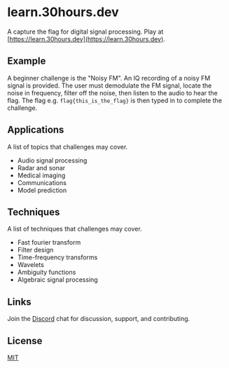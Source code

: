 # learn.30hours.dev

A capture the flag for digital signal processing. Play at [https://learn.30hours.dev](https://learn.30hours.dev).

## Example

A beginner challenge is the "Noisy FM". An IQ recording of a noisy FM signal is provided. The user must demodulate the FM signal, locate the noise in frequency, filter off the noise, then listen to the audio to hear the flag. The flag e.g. `flag{this_is_the_flag}` is then typed in to complete the challenge.

## Applications

A list of topics that challenges may cover.

- Audio signal processing
- Radar and sonar
- Medical imaging
- Communications
- Model prediction

## Techniques

A list of techniques that challenges may cover.

- Fast fourier transform
- Filter design
- Time-frequency transforms
- Wavelets
- Ambiguity functions
- Algebraic signal processing

## Links

Join the [Discord](https://discord.gg/ewNQbeK5Zn) chat for discussion, support, and contributing.

## License

[MIT](https://choosealicense.com/licenses/mit/)

